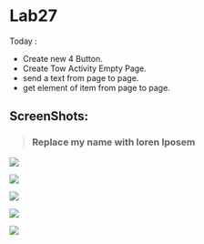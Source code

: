 # Lab27

Today :

* Create new 4 Button.
* Create Tow Activity Empty Page. 
* send a text from page to page.
* get element of item from page to page.

## ScreenShots:

>### Replace my name with loren Iposem

![](201.jpeg)

![](301.jpeg)

![](401.jpeg)

![](Home.jpeg)

![](AfterEdit.jpeg)